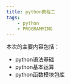 ```yaml
---
title: python教程二 		
tags:  	
    - python 	
    - PROGRAMMING 		
---
```

本次的主要内容包括：    
- python语法基础
- python基本运算
- python函数模块包库    
	
<!--more-->
